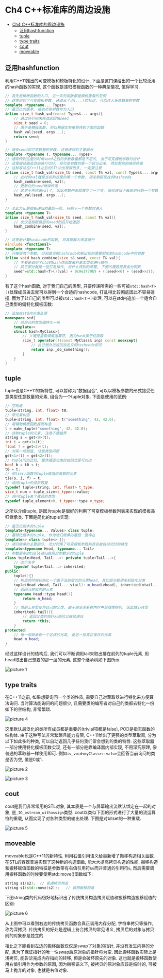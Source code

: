# Ch4 C++标准库的周边设施

- [Ch4 C++标准库的周边设施](#ch4-c标准库的周边设施)
  - [泛用hashfunction](#泛用hashfunction)
  - [tuple](#tuple)
  - [type traits](#type-traits)
  - [cout](#cout)
  - [moveable](#moveable)

## 泛用hashfunction

利用C++11推出的可变模板和模板特化的设计, 下面是这门课给出的一个比较泛用的hash函数的实现, 这个函数是递归模板函数的一种典型情况, 值得学习.

```C++
// 首先是模板函数的入口, 这一系列函数都是模板重载的范例
// 这里用到了可变模板参数, 通过三个点(...)的标识, 可以传入任意数量的参数
template <typename... Types>
// 最泛化的版本, 接收所有参数作为入口
inline size_t hash_val(const Types&... args){
    // 通过传引用来修改返回值seed
    size_t seed = 0;
    // 由于是模板函数, 所以根据实参推导转到下面的函数
    hash_val(seed, args...);
    return seed;
}
```

```C++
// 接受seed和可变数量的参数, 这是递归的主要部分
template <typename T, typename... Types>
// 通常传到这里的时候seed之后的参数数量都是不定的, 由于可变模板参数的设计
// 这里编译器会自动进行切分, 将可变参数的第一个区分出来, 然后剩余的继续传递
// 这种写法在C++11之后的STL中出现得很多, 一定要注意
inline size_t hash_val(size_t& seed, const T& val, const Types&... args){
    // 此时的val就是当前列表里的第一个参数, 用来刷新现在的hashcode
    hash_combine(seed, val);
    // 更新后的seed继续传递
    // 这里不再传递val了, 因此参数列表就减少了一个项, 继续递归下去直到只剩一个参数
    hash_val(seed, args...);
}
```

```C++
// 至此为止是模板递归的最后一层, 只剩下一个参数时进入
template <typename T>
inline size_t hash_val(size_t& seed, const T& val){
    // 仅仅是刷新最后的seed然后开始返回
    hash_combine(seed, val);
}
```

```C++
// 这里是计算hashcode的函数, 将其理解为黑盒就行
#include <functional>
template <typename T>
// 只接受两个参数, 分别是当前hashcode和新出现的需要附加到hashcode中的参数
inline void hash_combine(size_t& seed, const T& val){
    // 主要是调用了std的hash仿函数来对基本类型进行散列
    // 其它部分就是一些打乱操作, 没什么特别的原理, 下面的魔数是黄金分割数
    seed^=std::hash<T>()(val) + 0x9e3779b9 + ((seed<<6) + (seed>>2));
}
```

有了这个hash函数, 对于我们自己的类型, 只要传递所需的一些可被`std::hash<T>()`处理成员进去就可以得到一个合适的hashcode, 打乱得比较彻底因此不容易碰撞. 而为了让自己的类型可以被`std::hash<T>()`处理, 可以在std内追加一个适合自己类型的偏特化模板函数:

```C++
// 追加在std内方便处理
namespace std{
    // 给自己的类型偏特化一份
    template<>
    struct hash<MyClass>{
        // 关键是重载调用运算符, 因为hash属于仿函数
        size_t operator()(const MyClass& inp) const noexcept{
            // 自己想办法返回自定义的hashcode即可
            return inp._do_something();
        }
    }
}
```

## tuple

tuple也是C++11的新特性, 可以暂称为"数据组合", 可以以模板参数的形式接受任意类型任意数量的元素, 组合为一个tuple对象. 下面是使用的范例:

```C++
// 空构造
tuple<string, int, float> t0;
// 带元素构造
tuple<string, int, float> t("something", 42, 42.0);
// 用辅助模板函数推断构造
t = make_tuple("something", 42, 42.0);
// 读取tuple的元素, 注意不要越界
string s = get<0>(t);
int i = get<1>(t);
float f = get<2>(t);
// 对某一项赋值, 注意类型问题
get<1>(t) = get<2>(t);
// tuple间的比较, 整体赋值之类的自然也是可以的
bool b = t0 < t;
t0 = t;
// 用tie()函数将tuple赋值给离散的元素
tie(s, i, f) = t;
// 询问tuple的成员数量
typedef tuple<string, int, float> t_type;
size_t num = tuple_size<t_type>::value;
// 询问tuple某个成员的类型
typedef tuple_element<0, t_type>::type v_type;
```

之所以介绍tuple, 是因为tuple是很好的利用了可变模板参数列表来实现的模板递归继承类. 下面是简化的tuple实现:

```C++
// 最泛化版本的tuple
template<typename... Values> class tuple;
// 最特化版本的tuple, 作为递归继承的最后一层存在
template<> class tuple<> {};
// 递归继承的主要部分, 充分利用了可变模板参数列表会被自动切分的特性
template<typename Head, typename... Tail>
// 参数更多的tuple递归继承自参数少的tuple
class tuple<Head, Tail...>: private tuple<Tail...>{
    // 改个名字
    typedef tuple<Tail...> inherited;
public:
    tuple(){}
    // 构造的时候初始化一个属于当前层次的元素head, 其它部分都用来初始化父类
    tuple(Head vhead, Tail... vtail): m_head(vhead), inherited(vtail...){}
    // 返回当前层次的元素
    typename Head::type head(){
        return m_head;
    }
    // 借助上转型变为自己的父类, 由于继承关系在内存中呈线性排列, 因此放心转型
    inherited& tail(){
        // 返回父类的指针从而可以继续递归
        return *this;
    }
protected:
    // 每一层继承有一个这样的元素, 是这一层真正保存的元素
    Head m_head;
}
```

经过这样设计的结构后, 我们可以不断调用tail来取出排在前列的tuple元素, 用head取出自己想要的那一层的元素, 这整个继承树如下图所示.

![picture 1](Media/c6af5bc74fcf45aeaf837b9f2ce02a3f0c0901631155ac25fa2565d0fa5a4a73.png)  

## type traits

在C++11之前, 如果想要询问一个类的性质, 需要自己对萃取器进行特化来方便算法询问. 当时算法能询问的问题很少, 且需要类的编写者对自己的类都去特化一份如下的空结构, 非常繁琐.

![picture 4](Media/ff340f464e6130c370dbf60378c0eeda96db409df107fe1eb0535666d72198b7.png)  

这里默认最泛化的类所有成员都是重要的(trivial项都是false), POD是指无函数的结构体. 由于这种写法非常繁琐且能力有限, C++11给出了更强的类型萃取器, 分为以下如此多的种类, 可以自动返回几乎任何我们常会想到的类的特性. 这些萃取器一部分使用特化模板函数实现, 还有一部分是靠编译器内部实现, 不用深究原理, 像普通的萃取器一样使用即可. 例如`is_void<myClass>::value`会回答当前询问的类是否为空, 值是0或1.

![picture 2](Media/2ed9e86324d17cfbcf4d2e1219c029dc9e53ebe54465c2967d514eb8ee68b195.png)  

![picture 3](Media/0b1ec0ca3b609f1ca7ea7af2164c5390ed6726db7f879a7de10b5669b9144c84.png)  

## cout

cout是我们非常常用的STL对象, 其本质是一个与屏幕输出流默认绑定在一起的对象, 是`_IO_ostream_withassign`类型. cout以类似下面的形式进行了大量的流运算符的重载, 从而实现了对各种类型的输出处理. 下图是对bitset的一种重载.

![picture 5](Media/f8b9bb34eb34aa5abf51eb27bc153f6c68b2114a0352336a2631fa912442d10b.png)  

## moveable

moveable也是C++11的新特性, 利用右值引用语义给类新增了搬移构造相关函数. 在STL的容器普遍实现了这种新的构造函数, 能大大提高拷贝构造的性能. 搬移构造和搬移赋值函数的特征是参数带有右值引用符`&&`而非普通的引用符`&`, 然后需要调用搬移函数的时候要使用std::move()函数如下:

```C++
string s1(s2);  // 普通拷贝构造
string s1(std::move(s2));   // 调用搬移构造
```

下图string类的代码很好地标识出了传统拷贝构造拷贝赋值和搬移构造搬移赋值的区别:

![picture 6](Media/8db086b1e35a6833e6992654dda24557be65125b772071c87d616d713dc204ea.png)  

从上图中可以看到右边的传统拷贝函数会真正调用内存分配, 字符串拷贝等操作, 称为深拷贝. 传统拷贝的好处是逻辑上符合拷贝的常见语义, 拷贝后的对象与拷贝前的对象都是独立的.

相比之下能看到左边的搬移函数仅仅是swap了对象的指针, 并没有发生内存的分配, 且为了保证指针的唯一性swap后原对象的指针将为空. 因此搬移函数实际上是浅拷贝, 能告诉完成内存指向的转移, 但是会破坏原先的对象. 这也就是搬移函数使用右值引用作为参数的原因, 因为搬移语义下, 被拷贝的原对象应该是临时的, 可被马上抛弃的对象, 也就是右值对象.
